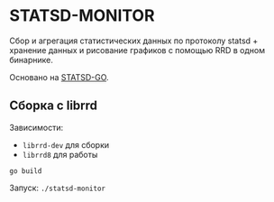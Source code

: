 STATSD-MONITOR
==============

<!--
[![Build Status](https://secure.travis-ci.org/Babazka/statsd-monitor.png)](http://travis-ci.org/Babazka/statsd-monitor)
-->

Сбор и агрегация статистических данных по протоколу statsd + хранение данных и рисование графиков с помощью RRD в одном бинарнике.

Основано на [STATSD-GO](https://github.com/jbuchbinder/statsd-go).

Сборка с librrd
---------------
Зависимости:
 * `librrd-dev` для сборки
 * `librrd8` для работы

`go build`

Запуск: `./statsd-monitor`

